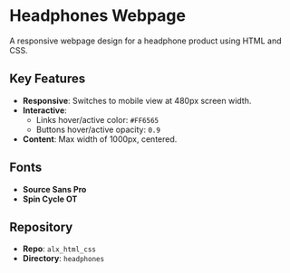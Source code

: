 # Headphones Webpage

A responsive webpage design for a headphone product using HTML and CSS.

## Key Features

- **Responsive**: Switches to mobile view at 480px screen width.
- **Interactive**: 
  - Links hover/active color: `#FF6565`
  - Buttons hover/active opacity: `0.9`
- **Content**: Max width of 1000px, centered.

## Fonts

- **Source Sans Pro**
- **Spin Cycle OT**

## Repository

- **Repo**: `alx_html_css`
- **Directory**: `headphones`
